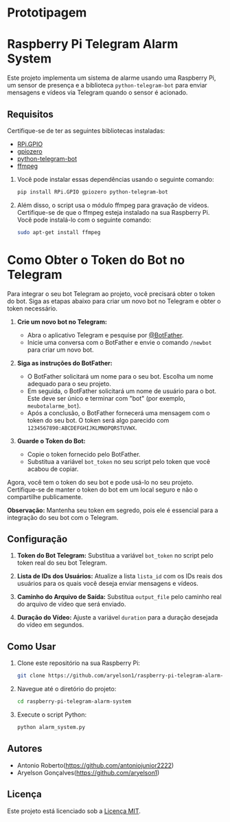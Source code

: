 # Prototipagem

# Raspberry Pi Telegram Alarm System

Este projeto implementa um sistema de alarme usando uma Raspberry Pi, um sensor de presença e a biblioteca `python-telegram-bot` para enviar mensagens e vídeos via Telegram quando o sensor é acionado.

## Requisitos

Certifique-se de ter as seguintes bibliotecas instaladas:

- [RPi.GPIO](https://pypi.org/project/RPi.GPIO/)
- [gpiozero](https://gpiozero.readthedocs.io/en/stable/)
- [python-telegram-bot](https://python-telegram-bot.readthedocs.io/en/stable/)
- [ffmpeg](https://www.ffmpeg.org/)

1. Você pode instalar essas dependências usando o seguinte comando:

      ```bash
      pip install RPi.GPIO gpiozero python-telegram-bot

2. Além disso, o script usa o módulo ffmpeg para gravação de vídeos. Certifique-se de que o ffmpeg esteja instalado na sua Raspberry Pi. Você pode instalá-lo com o seguinte comando:

      ```bash
      sudo apt-get install ffmpeg
      
# Como Obter o Token do Bot no Telegram

Para integrar o seu bot Telegram ao projeto, você precisará obter o token do bot. Siga as etapas abaixo para criar um novo bot no Telegram e obter o token necessário.
    
1. **Crie um novo bot no Telegram:**
    - Abra o aplicativo Telegram e pesquise por [@BotFather](https://t.me/BotFather).
    - Inicie uma conversa com o BotFather e envie o comando `/newbot` para criar um novo bot.
    
2. **Siga as instruções do BotFather:**
    - O BotFather solicitará um nome para o seu bot. Escolha um nome adequado para o seu projeto.
    - Em seguida, o BotFather solicitará um nome de usuário para o bot. Este deve ser único e terminar com "bot" (por exemplo, `meubotalarme_bot`).
    - Após a conclusão, o BotFather fornecerá uma mensagem com o token do seu bot. O token será algo parecido com `1234567890:ABCDEFGHIJKLMNOPQRSTUVWX`.
    
3. **Guarde o Token do Bot:**
    - Copie o token fornecido pelo BotFather.
    - Substitua a variável `bot_token` no seu script pelo token que você acabou de copiar.
    
Agora, você tem o token do seu bot e pode usá-lo no seu projeto. Certifique-se de manter o token do bot em um local seguro e não o compartilhe publicamente.

**Observação:** Mantenha seu token em segredo, pois ele é essencial para a integração do seu bot com o Telegram.

## Configuração

1. **Token do Bot Telegram:**
   Substitua a variável `bot_token` no script pelo token real do seu bot Telegram.
   
2. **Lista de IDs dos Usuários:**
   Atualize a lista `lista_id` com os IDs reais dos usuários para os quais você deseja enviar mensagens e vídeos.

3. **Caminho do Arquivo de Saída:**
   Substitua `output_file` pelo caminho real do arquivo de vídeo que será enviado.

4. **Duração do Vídeo:**
   Ajuste a variável `duration` para a duração desejada do vídeo em segundos.

## Como Usar

1. Clone este repositório na sua Raspberry Pi:

   ```bash
   git clone https://github.com/aryelson1/raspberry-pi-telegram-alarm-system.git

2. Navegue até o diretório do projeto:

   ```bash
   cd raspberry-pi-telegram-alarm-system

3. Execute o script Python:

   ```bash
   python alarm_system.py

## Autores

- Antonio Roberto(https://github.com/antoniojunior2222)
- Aryelson Gonçalves(https://github.com/aryelson1)

## Licença

Este projeto está licenciado sob a [Licença MIT](LICENSE).

